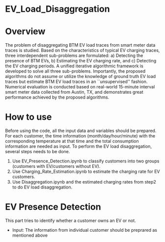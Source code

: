 # EV_Load_Disaggregation
# Overview
The problem of disaggregating BTM EV load traces from smart meter data traces is studied. Based on the characteristics of typical EV charging traces, three interdependent sub-problems are formulated: a) Detecting the presence of BTM EVs, b) Estimating the EV charging rate, and c) Detecting the EV charging periods. A unified iterative algorithmic framework is developed to solve all three sub-problems. Importantly, the proposed algorithms do not assume or utilize the knowledge of ground truth EV load traces but estimate BTM EV load traces in an ``unsupervised'' fashion. Numerical evaluation is conducted based on real-world 15-minute interval smart meter data collected from Austin, TX, and demonstrates great performance achieved by the proposed algorithms. 

# How to use
Before using the code, all the input data and variables should be prepared. 
For each customer, the time information (month/day/hour/minute) with the corresponding temperature at that time and the total consumption information are needed as input. To perform the EV load disaggregation, several steps needs to be done. 
1. Use EV_Presence_Detection.ipynb to classify customers into two groups (customers with EV/customers without EV).
2. Use Charging_Rate_Estimation.ipynb to estimate the charging rate for EV customers. 
3. Use Disaggregation.ipynb and the estimated charging rates from step2 to do EV load disaggregation.

# EV Presence Detection
This part tries to identify whether a customer owns an EV or not. 
- Input: The information from individual customer should be preprared as mentioned above


